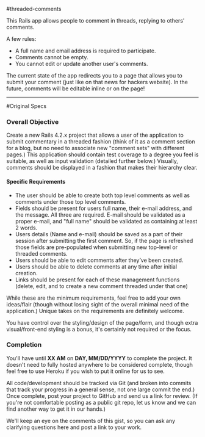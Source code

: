 #threaded-comments

This Rails app allows people to comment in threads, replying to others' comments.

A few rules:

  - A full name and email address is required to participate.
  - Comments cannot be empty.
  - You cannot edit or update another user's comments.


The current state of the app redirects you to a page that allows you to submit your comment (just like on that news for hackers website).  In the future, comments will be editable inline or on the page!

<hr>

#Original Specs


### Overall Objective

Create a new Rails 4.2.x project that allows a user of the application to submit commentary in a threaded fashion (think of it as a comment section for a blog, but no need to associate new "comment sets" with different pages.) This application should contain test coverage to a degree you feel is suitable, as well as input validation (detailed further below.) Visually, comments should be displayed in a fashion that makes their hierarchy clear.

#### Specific Requirements

* The user should be able to create both top level comments as well as comments under those top level comments.
* Fields should be present for users full name, their e-mail address, and the message. All three are required. E-mail should be validated as a proper e-mail, and "full name" should be validated as containing at least 2 words. 
* Users details (Name and e-mail) should be saved as a part of their session after submitting the first comment. So, if the page is refreshed those fields are pre-populated when submitting new top-level or threaded comments.
* Users should be able to edit comments after they’ve been created. 
* Users should be able to delete comments at any time after initial creation.
* Links should be present for each of these management functions (delete, edit, and to create a new comment threaded under that one)

While these are the minimum requirements, feel free to add your own ideas/flair (though without losing sight of the overall minimal need of the application.) Unique takes on the requirements are definitely welcome. 

You have control over the styling/design of the page/form, and though extra visual/front-end styling is a bonus, it's certainly not required or the focus.

### Completion

You'll have until **XX AM** on **DAY, MM/DD/YYYY** to complete the project. It doesn't need to fully hosted anywhere to be considered complete, though feel free to use Heroku if you wish to put it online for us to see. 

All code/development should be tracked via Git (and broken into commits that track your progress in a general sense, not one large commit the end.) Once complete, post your project to GitHub and send us a link for review. (If you're not comfortable posting as a public git repo, let us know and we can find another way to get it in our hands.)

We'll keep an eye on the comments of this gist, so you can ask any clarifying questions here and post a link to your work.
